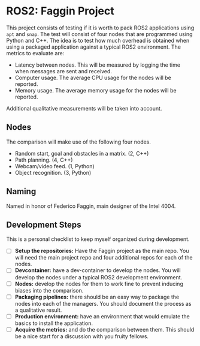 # ROS2: Faggin Project
This project consists of testing if it is worth to pack ROS2 applications using `apt` and `snap`. The test will consist of four nodes that are programmed using Python and C++. The idea is to test how much overhead is obtained when using a packaged application against a typical ROS2 environment. The metrics to evaluate are:

- Latency between nodes. This will be measured by logging the time when messages are sent and received.
- Computer usage. The average CPU usage for the nodes will be reported.
- Memory usage. The average memory usage for the nodes will be reported.

Additional qualitative measurements will be taken into account.

## Nodes
The comparison will make use of the following four nodes.
- Random start, goal and obstacles in a matrix. (2, C++)
- Path planning. (4, C++)
- Webcam/video feed. (1, Python)
- Object recognition. (3, Python)


## Naming
Named in honor of Federico Faggin, main designer of the Intel 4004.


## Development Steps
This is a personal checklist to keep myself organized during development. 
- [ ] **Setup the repositories:** Have the Faggin project as the main repo. You will need the main project repo and four additional repos for each of the nodes.
- [ ] **Devcontainer:** have a dev-container to develop the nodes. You will develop the nodes under a typical ROS2 development environment.
- [ ] **Nodes:** develop the nodes for them to work fine to prevent inducing biases into the comparison.
- [ ] **Packaging pipelines:** there should be an easy way to package the nodes into each of the managers. You should document the process as a qualitative result.
- [ ] **Production environment:** have an environment that would emulate the basics to install the application.
- [ ] **Acquire the metrics:** and do the comparison between them. This should be a nice start for a discussion with you fruity fellows.